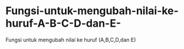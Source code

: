 # Fungsi-untuk-mengubah-nilai-ke-huruf-A-B-C-D-dan-E-
Fungsi untuk mengubah nilai ke huruf (A,B,C,D,dan E)
